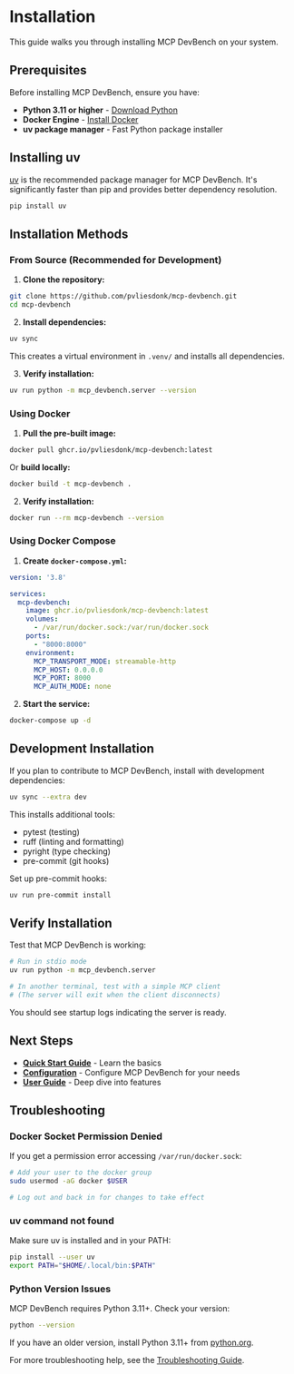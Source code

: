 # Installation

This guide walks you through installing MCP DevBench on your system.

## Prerequisites

Before installing MCP DevBench, ensure you have:

- **Python 3.11 or higher** - [Download Python](https://www.python.org/downloads/)
- **Docker Engine** - [Install Docker](https://docs.docker.com/get-docker/)
- **uv package manager** - Fast Python package installer

## Installing uv

[uv](https://github.com/astral-sh/uv) is the recommended package manager for MCP DevBench. It's significantly faster than pip and provides better dependency resolution.

```bash
pip install uv
```

## Installation Methods

### From Source (Recommended for Development)

1. **Clone the repository:**

```bash
git clone https://github.com/pvliesdonk/mcp-devbench.git
cd mcp-devbench
```

2. **Install dependencies:**

```bash
uv sync
```

This creates a virtual environment in `.venv/` and installs all dependencies.

3. **Verify installation:**

```bash
uv run python -m mcp_devbench.server --version
```

### Using Docker

1. **Pull the pre-built image:**

```bash
docker pull ghcr.io/pvliesdonk/mcp-devbench:latest
```

Or **build locally:**

```bash
docker build -t mcp-devbench .
```

2. **Verify installation:**

```bash
docker run --rm mcp-devbench --version
```

### Using Docker Compose

1. **Create `docker-compose.yml`:**

```yaml
version: '3.8'

services:
  mcp-devbench:
    image: ghcr.io/pvliesdonk/mcp-devbench:latest
    volumes:
      - /var/run/docker.sock:/var/run/docker.sock
    ports:
      - "8000:8000"
    environment:
      MCP_TRANSPORT_MODE: streamable-http
      MCP_HOST: 0.0.0.0
      MCP_PORT: 8000
      MCP_AUTH_MODE: none
```

2. **Start the service:**

```bash
docker-compose up -d
```

## Development Installation

If you plan to contribute to MCP DevBench, install with development dependencies:

```bash
uv sync --extra dev
```

This installs additional tools:
- pytest (testing)
- ruff (linting and formatting)
- pyright (type checking)
- pre-commit (git hooks)

Set up pre-commit hooks:

```bash
uv run pre-commit install
```

## Verify Installation

Test that MCP DevBench is working:

```bash
# Run in stdio mode
uv run python -m mcp_devbench.server

# In another terminal, test with a simple MCP client
# (The server will exit when the client disconnects)
```

You should see startup logs indicating the server is ready.

## Next Steps

- **[Quick Start Guide](quickstart.md)** - Learn the basics
- **[Configuration](configuration.md)** - Configure MCP DevBench for your needs
- **[User Guide](../guide/containers.md)** - Deep dive into features

## Troubleshooting

### Docker Socket Permission Denied

If you get a permission error accessing `/var/run/docker.sock`:

```bash
# Add your user to the docker group
sudo usermod -aG docker $USER

# Log out and back in for changes to take effect
```

### uv command not found

Make sure uv is installed and in your PATH:

```bash
pip install --user uv
export PATH="$HOME/.local/bin:$PATH"
```

### Python Version Issues

MCP DevBench requires Python 3.11+. Check your version:

```bash
python --version
```

If you have an older version, install Python 3.11+ from [python.org](https://www.python.org/downloads/).

For more troubleshooting help, see the [Troubleshooting Guide](../operations/troubleshooting.md).
